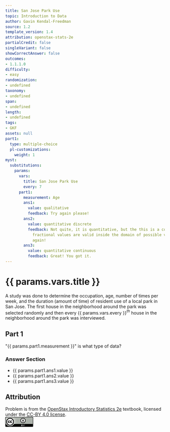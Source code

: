 ```yaml
---
title: San Jose Park Use
topic: Introduction to Data
author: Gavin Kendal-Freedman
source: 1.2
template_version: 1.4
attribution: openstax-stats-2e
partialCredit: false
singleVariant: false
showCorrectAnswer: false
outcomes:
- 1.1.1.0
difficulty:
- easy
randomization:
- undefined
taxonomy:
- undefined
span:
- undefined
length:
- undefined
tags:
- GKF
assets: null
part1:
  type: multiple-choice
  pl-customizations:
    weight: 1
myst:
  substitutions:
    params:
      vars:
        title: San Jose Park Use
        every: 7
      part1:
        measurement: Age
        ans1:
          value: qualitative
          feedback: Try again please!
        ans2:
          value: quantitative discrete
          feedback: Not quite, it is quantitative, but the this is a continuous measurement,
            fractional values are valid inside the domain of possible values. Try
            again!
        ans3:
          value: quantitative continuous
          feedback: Great! You got it.
---
```

# {{ params.vars.title }}
A study was done to determine the occupation, age, number of times per week, and the duration (amount of time) of resident use of a local park in San Jose. The first house in the neighborhood around the park was selected randomly and then every {{ params.vars.every }}$^{th}$ house in the neighborhood around the park was interviewed.

## Part 1

"{{ params.part1.measurement }}" is what type of data?

### Answer Section

- {{ params.part1.ans1.value }}
- {{ params.part1.ans2.value }}
- {{ params.part1.ans3.value }}

## Attribution

Problem is from the [OpenStax Introductory Statistics 2e](https://openstax.org/books/introductory-statistics-2e) textbook, licensed under the [CC-BY 4.0 license](https://creativecommons.org/licenses/by/4.0/).<br>![Image representing the Creative Commons 4.0 BY license.](https://raw.githubusercontent.com/firasm/bits/master/by.png)